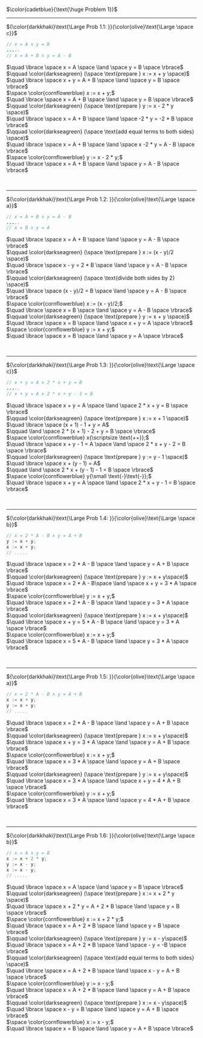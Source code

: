 $\color{cadetblue}{\text{\huge Problem 1}}$

---------------

${\color{darkkhaki}\text{\Large Prob 1.1: }}{\color{olive}\text{\Large \space c}}$

```java
// x = A ∧ y = B
.....
// x = A + B ∧ y = A - B
```

$\quad \lbrace \space x = A \space \land \space y = B \space \rbrace$  
$\qquad \color{darkseagreen} (\space \text{prepare } x := x + y \space)$  
$\quad \lbrace \space x + y = A + B \space \land \space y = B \space \rbrace$  
$\space \color{cornflowerblue} x := x + y;$  
$\quad \lbrace \space x = A + B \space \land \space y = B \space \rbrace$  
$\qquad \color{darkseagreen} (\space \text{prepare } y := x - 2 * y \space)$  
$\quad \lbrace \space x = A + B \space \land \space -2 * y = -2 * B \space \rbrace$  
$\qquad \color{darkseagreen} (\space \text{add equal terms to both sides} \space)$  
$\quad \lbrace \space x = A + B \space \land \space x -2 * y = A - B \space \rbrace$  
$\space \color{cornflowerblue} y :=  x - 2 * y;$  
$\quad \lbrace \space x = A + B \space \land \space y = A - B \space \rbrace$  

<br/>

---------------

${\color{darkkhaki}\text{\Large Prob 1.2: }}{\color{olive}\text{\Large \space a}}$

```java
// x = A + B ∧ y = A - B
.....
// x = B ∧ y = A
```

$\quad \lbrace \space x = A + B \space \land \space y = A - B \space \rbrace$  
$\qquad \color{darkseagreen} (\space \text{prepare } x := (x - y)/2 \space)$  
$\quad \lbrace \space x - y = 2 * B \space \land \space y = A - B \space \rbrace$  
$\qquad \color{darkseagreen} (\space \text{divide both sides by 2} \space)$  
$\quad \lbrace \space (x - y)/2 = B \space \land \space y = A - B \space \rbrace$  
$\space \color{cornflowerblue} x := (x - y)/2;$  
$\quad \lbrace \space x = B \space \land \space y = A - B \space \rbrace$  
$\qquad \color{darkseagreen} (\space \text{prepare } y := x + y \space)$  
$\quad \lbrace \space x = B \space \land \space x + y = A \space \rbrace$  
$\space \color{cornflowerblue} y := x + y;$  
$\quad \lbrace \space x = B \space \land \space y = A \space \rbrace$  

<br/>

---------------

${\color{darkkhaki}\text{\Large Prob 1.3: }}{\color{olive}\text{\Large \space c}}$

```java
// x + y = A ∧ 2 * x + y = B
.....
// x + y = A ∧ 2 * x + y - 1 = B
```

$\quad \lbrace \space x + y = A \space \land \space 2 * x + y = B \space \rbrace$  
$\qquad \color{darkseagreen} (\space \text{prepare } x := x + 1 \space)$  
$\quad \lbrace \space (x + 1) - 1 + y = A$  
$\qquad \land \space 2 * (x + 1) - 2 + y = B \space \rbrace$  
$\space \color{cornflowerblue} x{\scriptsize \text{++}};$  
$\quad \lbrace \space x + y - 1 = A \space \land \space 2 * x + y - 2 = B \space \rbrace$  
$\qquad \color{darkseagreen} (\space \text{prepare } y := y - 1 \space)$  
$\quad \lbrace \space x + (y - 1) = A$  
$\qquad \land \space 2 * x + (y - 1) - 1 = B \space \rbrace$  
$\space \color{cornflowerblue} y{\small \text{-}\text{-}};$  
$\quad \lbrace \space x + y = A \space \land \space 2 * x + y - 1 = B \space \rbrace$  

<br/>

---------------

${\color{darkkhaki}\text{\Large Prob 1.4: }}{\color{olive}\text{\Large \space b}}$

```java
// x = 2 * A - B ∧ y = A + B
y := x + y; 
x := x + y;
// .....
```

$\quad \lbrace \space x = 2 * A - B \space \land \space y = A + B \space \rbrace$  
$\qquad \color{darkseagreen} (\space \text{prepare } y := x + y\space)$  
$\quad \lbrace \space x = 2 * A - B\space \land \space x + y = 3 * A \space \rbrace$  
$\space \color{cornflowerblue} y := x + y;$  
$\quad \lbrace \space x = 2 * A - B \space \land \space y = 3 * A \space \rbrace$  
$\qquad \color{darkseagreen} (\space \text{prepare } x := x + y\space)$  
$\quad \lbrace \space x + y = 5 * A - B \space \land \space y = 3 * A \space \rbrace$  
$\space \color{cornflowerblue} x := x + y;$  
$\quad \lbrace \space x = 5 * A - B \space \land \space y = 3 * A \space \rbrace$  

<br/>

---------------

${\color{darkkhaki}\text{\Large Prob 1.5: }}{\color{olive}\text{\Large \space a}}$

```java
// x = 2 * A - B ∧ y = A + B
x := x + y; 
y := x + y;
// .....
```

$\quad \lbrace \space x = 2 * A - B \space \land \space y = A + B \space \rbrace$  
$\qquad \color{darkseagreen} (\space \text{prepare } x := x + y\space)$  
$\quad \lbrace \space x + y = 3 * A \space \land \space y = A + B \space \rbrace$  
$\space \color{cornflowerblue} x := x + y;$  
$\quad \lbrace \space x = 3 * A \space \land \space y = A + B \space \rbrace$  
$\qquad \color{darkseagreen} (\space \text{prepare } y := x + y\space)$  
$\quad \lbrace \space x = 3 * A \space \land \space x + y = 4 * A + B \space \rbrace$  
$\space \color{cornflowerblue} y := x + y;$  
$\quad \lbrace \space x = 3 * A \space \land \space y = 4 * A + B \space \rbrace$  

<br/>

---------------

${\color{darkkhaki}\text{\Large Prob 1.6: }}{\color{olive}\text{\Large \space b}}$

```java
// x = A ∧ y = B
x := x + 2 * y; 
y := x - y; 
x := x - y;
// .....
```

$\quad \lbrace \space x = A \space \land \space y = B \space \rbrace$  
$\qquad \color{darkseagreen} (\space \text{prepare } x := x + 2 * y \space)$  
$\quad \lbrace \space x + 2 * y = A + 2 * B \space \land \space y = B \space \rbrace$  
$\space \color{cornflowerblue} x := x + 2 * y;$  
$\quad \lbrace \space x = A + 2 * B \space \land \space y = B \space \rbrace$  
$\qquad \color{darkseagreen} (\space \text{prepare } y := x - y\space)$  
$\quad \lbrace \space x = A + 2 * B \space \land \space - y = -B \space \rbrace$  
$\qquad \color{darkseagreen} (\space \text{add equal terms to both sides} \space)$  
$\quad \lbrace \space x = A + 2 * B \space \land \space x - y = A + B \space \rbrace$  
$\space \color{cornflowerblue} y := x - y;$  
$\quad \lbrace \space x = A + 2 * B \space \land \space y = A + B \space \rbrace$  
$\qquad \color{darkseagreen} (\space \text{prepare } x := x - y\space)$  
$\quad \lbrace \space x - y = B \space \land \space y = A + B \space \rbrace$  
$\space \color{cornflowerblue} x := x - y;$  
$\quad \lbrace \space x = B \space \land \space y = A + B \space \rbrace$  

<br/>
